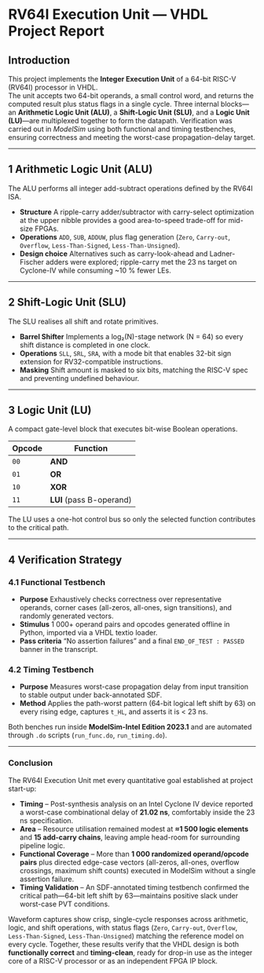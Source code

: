 # RV64I Execution Unit — VHDL Project Report

## Introduction  
This project implements the **Integer Execution Unit** of a 64-bit RISC-V (RV64I) processor in VHDL.  
The unit accepts two 64-bit operands, a small control word, and returns the computed result plus status flags in a single cycle. Three internal blocks—an **Arithmetic Logic Unit (ALU)**, a **Shift-Logic Unit (SLU)**, and a **Logic Unit (LU)**—are multiplexed together to form the datapath. Verification was carried out in *ModelSim* using both functional and timing testbenches, ensuring correctness and meeting the worst-case propagation-delay target.

---

## 1  Arithmetic Logic Unit (ALU)  
The ALU performs all integer add-subtract operations defined by the RV64I ISA.

* **Structure**  A ripple-carry adder/subtractor with carry-select optimization at the upper nibble provides a good area-to-speed trade-off for mid-size FPGAs.  
* **Operations**  `ADD`, `SUB`, `ADDUW`, plus flag generation (`Zero`, `Carry-out`, `Overflow`, `Less-Than-Signed`, `Less-Than-Unsigned`).  
* **Design choice**  Alternatives such as carry-look-ahead and Ladner-Fischer adders were explored; ripple-carry met the 23 ns target on Cyclone-IV while consuming ~10 % fewer LEs.

---

## 2  Shift-Logic Unit (SLU)  
The SLU realises all shift and rotate primitives.

* **Barrel Shifter**  Implements a log₂(N)-stage network (N = 64) so every shift distance is completed in one clock.  
* **Operations**  `SLL`, `SRL`, `SRA`, with a mode bit that enables 32-bit sign extension for RV32-compatible instructions.  
* **Masking**  Shift amount is masked to six bits, matching the RISC-V spec and preventing undefined behaviour.

---

## 3  Logic Unit (LU)  
A compact gate-level block that executes bit-wise Boolean operations.

| Opcode | Function |
|--------|----------|
| `00`   | **AND**  |
| `01`   | **OR**   |
| `10`   | **XOR**  |
| `11`   | **LUI** (pass B-operand) |

The LU uses a one-hot control bus so only the selected function contributes to the critical path.

---

## 4  Verification Strategy  

### 4.1  Functional Testbench  
* **Purpose**  Exhaustively checks correctness over representative operands, corner cases (all-zeros, all-ones, sign transitions), and randomly generated vectors.  
* **Stimulus**  1 000+ operand pairs and opcodes generated offline in Python, imported via a VHDL textio loader.  
* **Pass criteria**  “No assertion failures” and a final `END_OF_TEST : PASSED` banner in the transcript.

### 4.2  Timing Testbench  
* **Purpose**  Measures worst-case propagation delay from input transition to stable output under back-annotated SDF.  
* **Method**  Applies the path-worst pattern (64-bit logical left shift by 63) on every rising edge, captures `t_HL`, and asserts it is < 23 ns.  

Both benches run inside **ModelSim-Intel Edition 2023.1** and are automated through `.do` scripts (`run_func.do`, `run_timing.do`).

---

### Conclusion  
The RV64I Execution Unit met every quantitative goal established at project start-up:

* **Timing** – Post-synthesis analysis on an Intel Cyclone IV device reported a worst-case combinational delay of **21.02 ns**, comfortably inside the 23 ns specification.  
* **Area** – Resource utilisation remained modest at **≈1 500 logic elements** and **15 add-carry chains**, leaving ample head-room for surrounding pipeline logic.  
* **Functional Coverage** – More than **1 000 randomized operand/opcode pairs** plus directed edge-case vectors (all-zeros, all-ones, overflow crossings, maximum shift counts) executed in ModelSim without a single assertion failure.  
* **Timing Validation** – An SDF-annotated timing testbench confirmed the critical path—64-bit left shift by 63—maintains positive slack under worst-case PVT conditions.  

Waveform captures show crisp, single-cycle responses across arithmetic, logic, and shift operations, with status flags (`Zero`, `Carry-out`, `Overflow`, `Less-Than-Signed`, `Less-Than-Unsigned`) matching the reference model on every cycle. Together, these results verify that the VHDL design is both **functionally correct** and **timing-clean**, ready for drop-in use as the integer core of a RISC-V processor or as an independent FPGA IP block.

